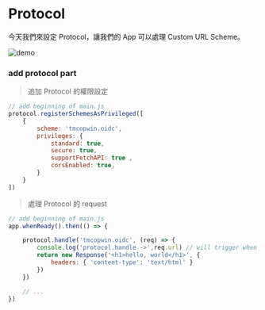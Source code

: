 # Protocol

今天我們來設定 Protocol，讓我們的 App 可以處理 Custom URL Scheme。

![demo](./demo.gif)

### add protocol part

> 追加 Protocol 的權限設定

```javascript
// add beginning of main.js
protocol.registerSchemesAsPrivileged([
    {
        scheme: 'tmcopwin.oidc',
        privileges: {
            standard: true,
            secure: true,
            supportFetchAPI: true ,
            corsEnabled: true,
        }
    }
])
```

> 處理 Protocol 的 request

```javascript
// add beginning of main.js
app.whenReady().then(() => {

    protocol.handle('tmcopwin.oidc', (req) => {
        console.log('protocol.handle ->',req.url) // will trigger when you call tmcopwin.oidc://xxx in BrowserWindow
        return new Response('<h1>hello, world</h1>', {
            headers: { 'content-type': 'text/html' }
        })
    })

    // ...
})
```
